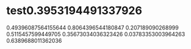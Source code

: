 # test0.3953194491337926
0.49396087564155644
0.8064396544180847
0.207189090268999
0.5115457599449705
0.35673034036323426
0.03783353003964263
0.6389688011362036
